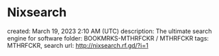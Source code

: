 # Nixsearch

created: March 19, 2023 2:10 AM (UTC)
description: The ultimate search engine for software
folder: BOOKMRKS-MTHRFCKR / MTHRFCKR
tags: MTHRFCKR, search
url: http://nixsearch.rf.gd/?i=1